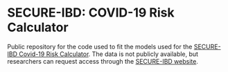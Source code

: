# SECURE-IBD: COVID-19 Risk Calculator

Public repository for the code used to fit the models used for the [SECURE-IBD Covid-19 Risk Calculator](https://covidibd.org/covid-19-risk-calculator/). The data is not publicly available, but researchers can request access through the [SECURE-IBD website](https://covidibd.org/sharing-secure-ibd-data/). 
